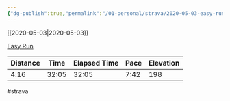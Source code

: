 ```yaml
---
{"dg-publish":true,"permalink":"/01-personal/strava/2020-05-03-easy-run/"}
---
```



[[2020-05-03\|2020-05-03]]

[Easy Run](https://www.strava.com/activities/3394009572)

| Distance | Time  | Elapsed Time | Pace | Elevation |
| -------- | ----- | ------------ | ---- | --------- |
| 4.16     | 32:05 | 32:05        | 7:42 | 198       |




#strava
